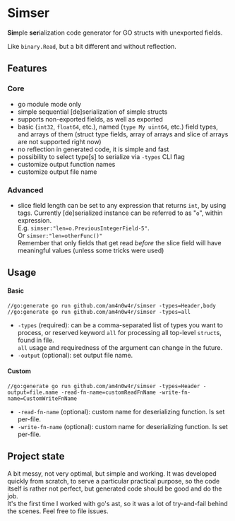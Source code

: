 # Simser
**Sim**ple **ser**ialization code generator for GO structs with unexported fields.  

Like `binary.Read`, but a bit different and without reflection.

## Features

### Core
- go module mode only
- simple sequential [de]serialization of simple structs
- supports non-exported fields, as well as exported
- basic (`int32`, `float64`, etc.), named (`type My uint64`, etc.) field types, and arrays of them (struct type fields,
array of arrays and slice of arrays are not supported right now)
- no reflection in generated code, it is simple and fast
- possibility to select type[s] to serialize via `-types` CLI flag
- customize output function names
- customize output file name

### Advanced
- slice field length can be set to any expression that returns `int`, by using tags. Currently [de]serialized instance can be referred to as "`o`", within expression.  
E.g. `simser:"len=o.PreviousIntegerField-5"`.  
Or `simser:"len=otherFunc()"`  
Remember that only fields that get read _before_ the slice field will have meaningful values (unless some tricks were used)

## Usage

#### Basic

`//go:generate go run github.com/am4n0w4r/simser -types=Header,body`
`//go:generate go run github.com/am4n0w4r/simser -types=all`

- `-types` (required): can be a comma-separated list of types you want to process, or reserved keyword `all` for processing all top-level `struct`s, found in file.  
`all` usage and requiredness of the argument can change in the future.
- `-output` (optional): set output file name.

#### Custom

`//go:generate go run github.com/am4n0w4r/simser -types=Header -output=file.name -read-fn-name=customReadFnName -write-fn-name=CustomWriteFnName`

- `-read-fn-name` (optional): custom name for deserializing function. Is set per-file.
- `-write-fn-name` (optional): custom name for deserializing function. Is set per-file.


## Project state

A bit messy, not very optimal, but simple and working. It was developed quickly from scratch, to serve a particular practical purpose, so the code itself is rather not perfect, but generated code should be good and do the job.  
It's the first time I worked with go's ast, so it was a lot of try-and-fail behind the scenes. Feel free to file issues.